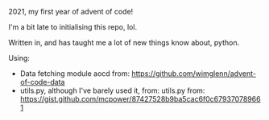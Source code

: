 2021, my first year of advent of code!

I'm a bit late to initialising this repo, lol.

Written in, and has taught me a lot of new things know about, python.

Using:
* Data fetching module aocd from: https://github.com/wimglenn/advent-of-code-data
* utils.py, although I've barely used it, from: utils.py from: https://gist.github.com/mcpower/87427528b9ba5cac6f0c679370789661 
